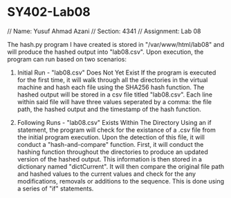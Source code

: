 # SY402-Lab08
// Name: Yusuf Ahmad Azani
// Section: 4341
// Assignment: Lab 08

The hash.py program I have created is stored in "/var/www/html/lab08" and will produce the hashed output into "lab08.csv". 
Upon execution, the program can run based on two scenarios:

1) Initial Run - "lab08.csv" Does Not Yet Exist
  If the program is executed for the first time, it will walk through all the directories in the virtual machine and hash
  each file using the SHA256 hash function. The hashed output will be stored in a csv file titled "lab08.csv". Each line
  within said file will have three values seperated by a comma: the file path, the hashed output and the timestamp of
  the hash function.
 
2) Following Runs - "lab08.csv" Exists Within The Directory
  Using an if statement, the program will check for the existance of a .csv file from the initial program execution. Upon
  the detection of this file, it will conduct a "hash-and-compare" function. First, it will conduct the hashing function 
  throughout the directories to produce an updated version of the hashed output. This information is then stored in a
  dictionary named "dictCurrent". It will then compare the original file path and hashed values to the current values 
  and check for the any modifications, removals or additions to the sequence. This is done using a series of "if" statements.
  
 
